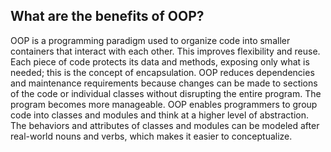 ## What are the benefits of OOP?

OOP is a programming paradigm used to organize code into smaller containers that interact with each other. This improves flexibility and reuse. Each piece of code protects its data and methods, exposing only what is needed; this is the concept of encapsulation. OOP reduces dependencies and maintenance requirements because changes can be made to sections of the code or individual classes without disrupting the entire program. The program becomes more manageable. OOP enables programmers to group code into classes and modules and think at a higher level of abstraction. The behaviors and attributes of classes and modules can be modeled after real-world nouns and verbs, which makes it easier to conceptualize.